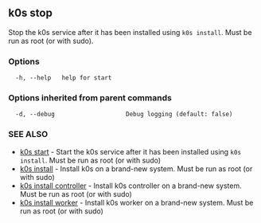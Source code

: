## k0s stop

Stop the k0s service after it has been installed using `k0s install`. Must be run as root (or with sudo).

### Options

```shell
  -h, --help   help for start
```

### Options inherited from parent commands

```shell
  -d, --debug                    Debug logging (default: false)
```

### SEE ALSO

* [k0s start](k0s_stop.md) - Start the k0s service after it has been installed using `k0s install`. Must be run as root (or with sudo)
* [k0s install](k0s_install.md) - Install k0s on a brand-new system. Must be run as root (or with sudo)
* [k0s install controller](k0s_install_controller.md) - Install k0s controller on a brand-new system. Must be run as root (or with sudo)
* [k0s install worker](k0s_install_worker.md) - Install k0s worker on a brand-new system. Must be run as root (or with sudo)
